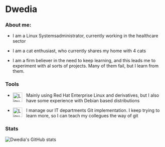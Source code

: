 # Dwedia

### About me:

- I am a Linux Systemsadministrator, currently working in the healthcare sector

- I am a cat enthusiast, who currently shares my home with 4 cats

- I am a firm believer in the need to keep learning, and this leads me to experiment with al sorts of projects. Many of them fail, but I learn from them.



### Tools
 - <img align="left" alt="Linux" width="30px" style="padding-right:10px;" src="https://cdn.jsdelivr.net/gh/devicons/devicon/icons/linux/linux-original.svg" /> Mainly using Red Hat Enterprise Linux and derivatives, but I also have some experience with Debian based distributions
 
 - <img align="left" alt="Linux" width="30px" style="padding-right:10px;" src="https://cdn.jsdelivr.net/gh/devicons/devicon/icons/linux/linux-original.svg" /> I manage our IT departments Git implementation. I keep trying to learn more, so I can teach my collegues the way of git


### Stats

![Dwedia's GitHub stats](https://github-readme-stats.vercel.app/api?username=dwedia&show_icons=true&theme=nightowl)





### 

<!--
**dwedia/dwedia** is a ✨ _special_ ✨ repository because its `README.md` (this file) appears on your GitHub profile.

Here are some ideas to get you started:

- 🔭 I’m currently working on ...
- 🌱 I’m currently learning ...
- 👯 I’m looking to collaborate on ...
- 🤔 I’m looking for help with ...
- 💬 Ask me about ...
- 📫 How to reach me: ...
- 😄 Pronouns: ...
- ⚡ Fun fact: ...
-->
